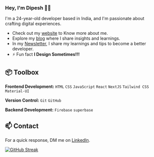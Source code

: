 
### Hey, I'm Dipesh 👋🏽  

I'm a 24-year-old developer based in India, and I'm passionate about crafting digital experiences. 

- Check out my [website](https://dipesh-joshi.netlify.app/) to Know more about me.
- Explore my [blog](https://dipeshjoshi4.hashnode.dev/) where I share insights and learnings.
- In my [Newsletter](https://substack.com/inbox), I share my learnings and tips to become a better developer.
- ⚡ Fun fact **I Design Sometimes!!!**

## 📦 Toolbox

**Frontend Development:** `HTML` `CSS` `JavaScript` `React` `NextJS` `Tailwind CSS` `Material-UI` 
 
**Version Control:** `Git` `GitHub` 

**Backend Development:**  `Firebase`  `superbase`


## 📫 Contact

 For a quick response, DM me on  [LinkedIn](https://www.linkedin.com/in/dipesh-joshi-2512a2162/). 

 [![GitHub Streak](https://github-readme-streak-stats.herokuapp.com?user=dipeshjoshi4)](https://git.io/streak-stats)





 





